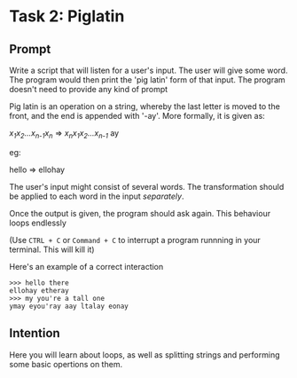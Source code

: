 # Task 2: Piglatin

## Prompt

Write a script that will listen for a user's input. The user will give some word. The program would then print the 'pig latin' form of that input. The program doesn't need to provide any kind of prompt

Pig latin is an operation on a string, whereby the last letter is moved to the front, and the end is appended with '-ay'. More formally, it is given as:

*x<sub>1</sub>x<sub>2</sub>...x<sub>n-1</sub>x<sub>n</sub>* =>  *x<sub>n</sub>x<sub>1</sub>x<sub>2</sub>...x<sub>n-1</sub>* ay

eg:

hello => ellohay

The user's input might consist of several words. The transformation should be applied to each word in the input *separately*.

Once the output is given, the program should ask again. This behaviour loops endlessly

(Use `CTRL + C` or `Command + C` to interrupt a program runnning in your terminal. This will kill it)

Here's an example of a correct interaction

```
>>> hello there
ellohay etheray
>>> my you're a tall one
ymay eyou'ray aay ltalay eonay
```

## Intention

Here you will learn about loops, as well as splitting strings and performing some basic opertions on them.
